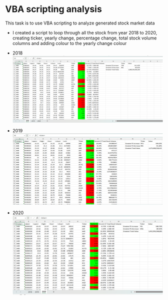 # VBA scripting analysis
This task is to use VBA scripting to analyze generated stock market data

* I created a script to loop through all the stock from year 2018 to 2020, creating ticker, yearly change, percentage change, total stock volume columns and adding colour to the yearly change colour

* 2018
![Alt text](<Screenshot 2023-10-25 093548.png>)

* 2019
![Alt text](<Screenshot 2023-10-25 093635-1.png>)

* 2020
![Alt text](<Screenshot 2023-10-25 093656-1.png>)
